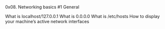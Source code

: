 0x08. Networking basics #1
General

What is localhost/127.0.0.1
What is 0.0.0.0
What is /etc/hosts
How to display your machine’s active network interfaces